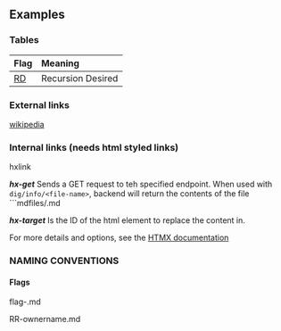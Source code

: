 ## Examples 


### Tables

Flag    | Meaning                     
:-------|:---------------------
[RD]    | Recursion Desired 

### External links

[wikipedia](https://www.wikipedia.se)

### Internal links (needs html styled links)

<p class="infotag" hx-get="dig/info/RD-flag" hx-target="#infobox" hx-swap="innerHTML"> hxlink</p>

***hx-get*** Sends a GET request to teh specified endpoint. When used with ```dig/info/<file-name>```, backend will return the contents 
of the file ```mdfiles/<file-name>.md

***hx-target*** Is the ID of the html element to replace the content in. 

For more details and options, see the [HTMX documentation](https://htmx.org/docs/)


[RD]: https://www.wikipedia.se


### NAMING CONVENTIONS

#### Flags
flag-<flag>.md

RR-ownername.md

